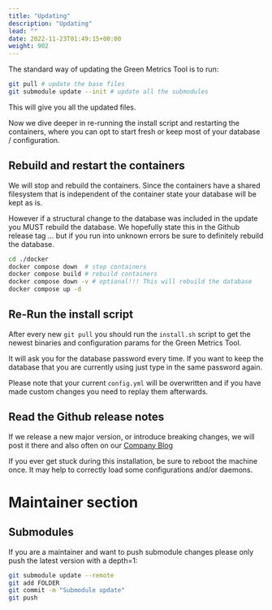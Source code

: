 ```yaml
---
title: "Updating"
description: "Updating"
lead: ""
date: 2022-11-23T01:49:15+00:00
weight: 902
---
```


The standard way of updating the Green Metrics Tool is to run:
```bash
git pull # update the base files
git submodule update --init # update all the submodules
```

This will give you all the updated files. 

Now we dive deeper in re-running the install script and restarting the containers,
 where you can opt to start fresh or keep most of your database / configuration.

## Rebuild and restart the containers

We will stop and rebuild the containers. Since the containers have a shared filesystem
that is independent of the container state your database will be kept as is.

However if a structural change to the database was included in the update you MUST 
rebuild the database. We hopefully state this in the Github release tag ... but if you 
run into unknown errors be sure to definitely rebuild the database.

```bash
cd ./docker
docker compose down  # stop containers
docker compose build # rebuild containers
docker compose down -v # optional!!! This will rebuild the database
docker compose up -d
```

## Re-Run the install script

After every new `git pull` you should run the `install.sh` script to get the newest binaries and configuration params for 
the Green Metrics Tool.

It will ask you for the database password every time. If you want to keep the database
that you are currently using just type in the same password again.

Please note that your current `config.yml` will be overwritten and if you have made custom changes
you need to replay them afterwards.

## Read the Github release notes

If we release a new major version, or introduce breaking changes, we will post it there and also often on our [Company Blog](https://www.green-coding.berlin/blog)

If you ever get stuck during this installation, be sure to reboot the machine once. It may help to correctly load some configurations and/or daemons.


# Maintainer section

## Submodules
If you are a maintainer and want to push submodule changes please only push the latest version with a depth=1:
```bash
git submodule update --remote
git add FOLDER 
git commit -m "Submodule update"
git push
```